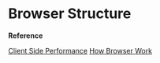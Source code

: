 
# Browser Structure




**Reference**

[Client Side Performance](http://taligarsiel.com/ClientSidePerformance.html)
[How Browser Work](https://www.html5rocks.com/en/tutorials/internals/howbrowserswork/)